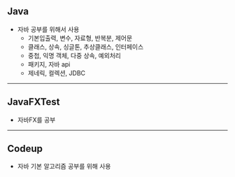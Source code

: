 ## Java
+ 자바 공부를 위해서 사용
  + 기본입출력, 변수, 자료형, 반복분, 제어문
  + 클래스, 상속, 싱글톤, 추상클래스, 인터페이스
  + 중첩, 익명 객체, 다중 상속, 예외처리
  + 패키지, 자바 api
  + 제네릭, 컬렉션, JDBC
  
---

## JavaFXTest
+ 자바FX를 공부

---

## Codeup
+ 자바 기본 알고리즘 공부를 위해 사용
